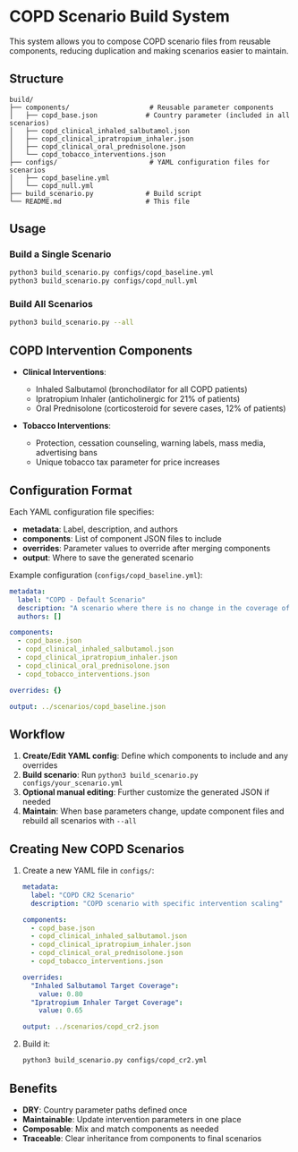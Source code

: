 # COPD Scenario Build System

This system allows you to compose COPD scenario files from reusable components, reducing duplication and making scenarios easier to maintain.

## Structure

```
build/
├── components/                    # Reusable parameter components
│   ├── copd_base.json            # Country parameter (included in all scenarios)
│   ├── copd_clinical_inhaled_salbutamol.json
│   ├── copd_clinical_ipratropium_inhaler.json
│   ├── copd_clinical_oral_prednisolone.json
│   └── copd_tobacco_interventions.json
├── configs/                       # YAML configuration files for scenarios
│   ├── copd_baseline.yml
│   └── copd_null.yml
├── build_scenario.py             # Build script
└── README.md                     # This file
```

## Usage

### Build a Single Scenario

```bash
python3 build_scenario.py configs/copd_baseline.yml
python3 build_scenario.py configs/copd_null.yml
```

### Build All Scenarios

```bash
python3 build_scenario.py --all
```

## COPD Intervention Components

- **Clinical Interventions**: 
  - Inhaled Salbutamol (bronchodilator for all COPD patients)
  - Ipratropium Inhaler (anticholinergic for 21% of patients)
  - Oral Prednisolone (corticosteroid for severe cases, 12% of patients)

- **Tobacco Interventions**: 
  - Protection, cessation counseling, warning labels, mass media, advertising bans
  - Unique tobacco tax parameter for price increases

## Configuration Format

Each YAML configuration file specifies:
- **metadata**: Label, description, and authors
- **components**: List of component JSON files to include
- **overrides**: Parameter values to override after merging components
- **output**: Where to save the generated scenario

Example configuration (`configs/copd_baseline.yml`):

```yaml
metadata:
  label: "COPD - Default Scenario"
  description: "A scenario where there is no change in the coverage of any intervention"
  authors: []

components:
  - copd_base.json
  - copd_clinical_inhaled_salbutamol.json
  - copd_clinical_ipratropium_inhaler.json
  - copd_clinical_oral_prednisolone.json
  - copd_tobacco_interventions.json

overrides: {}

output: ../scenarios/copd_baseline.json
```

## Workflow

1. **Create/Edit YAML config**: Define which components to include and any overrides
2. **Build scenario**: Run `python3 build_scenario.py configs/your_scenario.yml`
3. **Optional manual editing**: Further customize the generated JSON if needed
4. **Maintain**: When base parameters change, update component files and rebuild all scenarios with `--all`

## Creating New COPD Scenarios

1. Create a new YAML file in `configs/`:
   ```yaml
   metadata:
     label: "COPD CR2 Scenario"
     description: "COPD scenario with specific intervention scaling"
   
   components:
     - copd_base.json
     - copd_clinical_inhaled_salbutamol.json
     - copd_clinical_ipratropium_inhaler.json
     - copd_clinical_oral_prednisolone.json
     - copd_tobacco_interventions.json
   
   overrides:
     "Inhaled Salbutamol Target Coverage":
       value: 0.80
     "Ipratropium Inhaler Target Coverage":
       value: 0.65
   
   output: ../scenarios/copd_cr2.json
   ```

2. Build it:
   ```bash
   python3 build_scenario.py configs/copd_cr2.yml
   ```

## Benefits

- **DRY**: Country parameter paths defined once
- **Maintainable**: Update intervention parameters in one place
- **Composable**: Mix and match components as needed
- **Traceable**: Clear inheritance from components to final scenarios